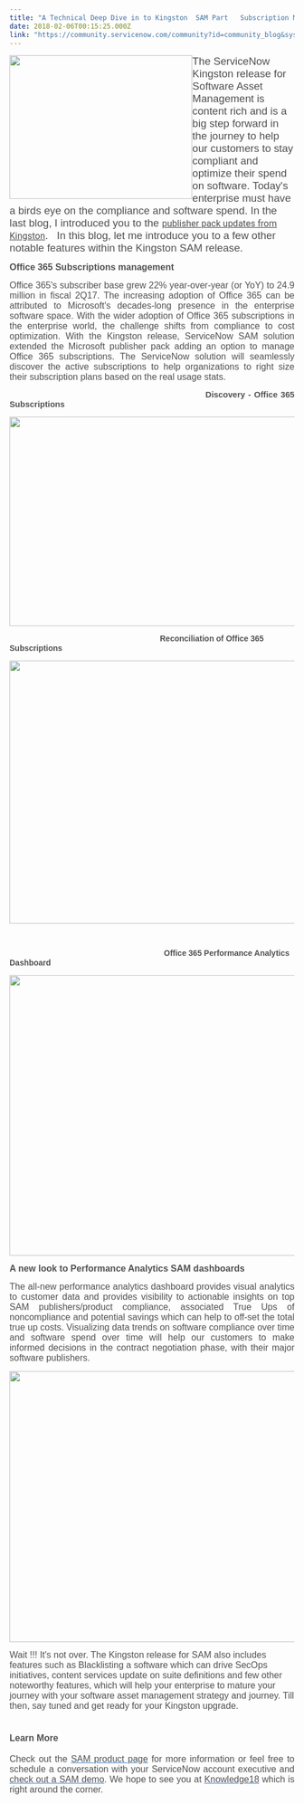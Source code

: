 ```yaml
---
title: "A Technical Deep Dive in to Kingston  SAM Part   Subscription Management  Dashboards"
date: 2018-02-06T00:15:25.000Z
link: "https://community.servicenow.com/community?id=community_blog&sys_id=1c5de229dbd0dbc01dcaf3231f9619dc"
---
```

<p><img   class="image-5 jive-image" height="254" src="16c3b3b1dbdc1fc068c1fb651f9619af.iix" style="height: 254px; width: 323.368px; float: left;" width="324"/></p><p></p><p></p><p></p><p></p><p><span style="color: #505050; font-family: calibri, verdana, arial, sans-serif; font-size: 14pt;">The ServiceNow Kingston release for Software Asset Management is content rich and is a big step forward in the journey to help our customers to stay compliant and optimize <span class="grame">their</span> spend on software. Today's enterprise must have a birds eye on the compliance and software spend. In the last blog, I introduced you to the <a _jive_internal="true" href="/community?id=community_blog&sys_id=1c3d2ae5dbd0dbc01dcaf3231f96199a" style="color: #414141; font-family: Roboto, Arial, Helvetica, sans-serif; font-size: 12pt;"><span style="color: #505050;">publisher pack updates from Kingston</span></a>.   In this blog, let me introduce you to a few other notable features within the Kingston SAM release.</span></p><p></p><p></p><p></p><p></p><p><span style="font-size: 12pt; font-family: calibri, verdana, arial, sans-serif; color: #505050;"><strong>Office 365 Subscriptions management</strong></span></p><p></p><p style="text-align: justify;"><span style="font-size: 12pt; font-family: calibri, verdana, arial, sans-serif; color: #505050;">Office 365's subscriber base grew 22% year-over-year (or YoY) to 24.9 million in fiscal 2Q17. The increasing adoption of Office 365 can be attributed to Microsoft's decades-long presence in the enterprise software space. With the wider adoption of Office 365 subscriptions in the enterprise world, the challenge shifts from compliance to cost optimization. With the Kingston release, ServiceNow SAM solution extended the Microsoft publisher pack adding an option to manage Office 365 subscriptions. The ServiceNow solution will seamlessly discover the active subscriptions to help organizations to right size their subscription plans based on the real usage stats.</span></p><p style="text-align: justify;"></p><p style="text-align: justify;"><span style="font-size: 11pt; font-family: 'times new roman', times; color: #505050;">                                                                     <span style="font-family: calibri, verdana, arial, sans-serif;"><strong>Discovery - Office 365 Subscriptions</strong></span></span></p><p><span style="font-family: 'times new roman', times; color: #505050;"><img   class="image-3 jive-image" height="370" src="5856308adb5cdfc03eb27a9e0f961921.iix" style="display: block; margin-left: auto; margin-right: auto; height: 370px; width: 893.585px;" width="893"/></span></p><p></p><p><span style="font-family: 'times new roman', times; color: #505050;">                                                                             <span style="font-family: calibri, verdana, arial, sans-serif;"> <strong>Reconciliation of Office 365 Subscriptions</strong></span></span></p><p><span style="font-family: 'times new roman', times; color: #505050;"><img   class="image-2 jive-image" height="464" src="24579186db9813043eb27a9e0f96199e.iix" style="display: block; margin-left: auto; margin-right: auto; width: 894px; height: 464.317px;" width="894"/></span></p><p><span style="font-family: 'times new roman', times; color: #505050;">                                                                                     </span></p><p><span style="font-family: 'times new roman', times; color: #505050;">                                                                               <span style="font-family: calibri, verdana, arial, sans-serif;"><strong>Office 365 Performance Analytics Dashboard</strong></span></span></p><p><span style="font-family: 'times new roman', times; color: #505050;"><img   class="jive-image image-4" height="496" src="36b5d48adb589704ed6af3231f9619c6.iix" style="display: block; margin-left: auto; margin-right: auto; height: 496px; width: 870.573px;" width="871"/></span></p><p><span style="font-size: 12pt; font-family: calibri, verdana, arial, sans-serif; color: #505050;"><strong>A new look to Performance Analytics SAM dashboards</strong></span></p><p></p><p style="text-align: justify;"><span style="font-size: 12pt; font-family: calibri, verdana, arial, sans-serif; color: #505050;">The all-new performance analytics dashboard provides visual analytics to customer data and provides visibility to actionable insights on top SAM publishers/product compliance, associated True Ups of noncompliance and potential savings which can help to off-set the total true up costs. Visualizing data trends on software compliance over time and software spend over time will help our customers to make informed decisions in the contract negotiation phase, with their major software publishers. </span></p><p></p><p><span style="font-family: 'times new roman', times; color: #505050;"><img   class="image-1 jive-image" height="479" src="3e057bb9db10d3041dcaf3231f9619f2.iix" style="height: 479px; width: 954.92px; display: block; margin-left: auto; margin-right: auto;" width="955"/></span></p><p></p><p></p><p><span style="font-family: calibri, verdana, arial, sans-serif; font-size: 12pt; color: #505050;">Wait !!! It's not over. The Kingston release for SAM also includes features such as Blacklisting a software which can drive SecOps initiatives, content services update on suite definitions and few other noteworthy features, which will help your enterprise to mature your journey with your software asset management strategy and journey. Till then, say tuned and get ready for your Kingston upgrade.</span></p><p></p><h1 style="font-family: 'helvetica neue', helvetica, sans-serif; color: #666666;"><span style="font-family: calibri, verdana, arial, sans-serif; font-size: 12pt; color: #505050;">Learn More</span></h1><p></p><p style="font-family: arial, sans-serif; color: #666666; text-align: justify;"><span style="font-size: 12pt; color: #505050; font-family: calibri, verdana, arial, sans-serif;"><span style="font-weight: inherit; font-style: inherit;">Check out the </span><a _jive_internal="true" href="https://www.servicenow.com/products/software-asset-management.html" style="font-weight: inherit; font-style: inherit; font-family: inherit; color: #3778c7;"><span style="font-weight: inherit; font-style: inherit; color: #505050;">SAM product page</span></a><span style="font-weight: inherit; font-style: inherit;"> for more information or feel free to schedule a conversation with your ServiceNow account executive and </span><a _jive_internal="true" href="https://sc.service-now.com/democenter/demo_center_calendar.do" style="font-weight: inherit; font-style: inherit; font-family: inherit; color: #3778c7;"><span style="font-weight: inherit; font-style: inherit; color: #505050;">check out a SAM demo</span></a><span style="font-weight: inherit; font-style: inherit;">. </span><span style="font-weight: inherit; font-style: inherit;">We hope to see you at </span><a _jive_internal="true" href="https://knowledge.servicenow.com/" style="font-weight: inherit; font-style: inherit; font-family: inherit; color: #3778c7;"><span style="font-weight: inherit; font-style: inherit; color: #505050;">Knowledge18</span></a><span style="font-weight: inherit; font-style: inherit;"> which is right around the corner. </span></span></p>
